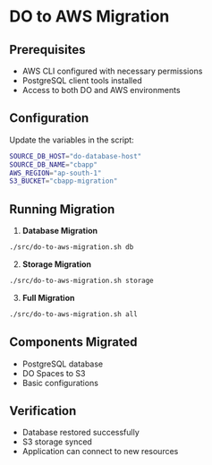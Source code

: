 # DO to AWS Migration

## Prerequisites
- AWS CLI configured with necessary permissions
- PostgreSQL client tools installed
- Access to both DO and AWS environments

## Configuration
Update the variables in the script:
```bash
SOURCE_DB_HOST="do-database-host"
SOURCE_DB_NAME="cbapp"
AWS_REGION="ap-south-1"
S3_BUCKET="cbapp-migration"
```

## Running Migration

1. **Database Migration**
```bash
./src/do-to-aws-migration.sh db
```

2. **Storage Migration**
```bash
./src/do-to-aws-migration.sh storage
```

3. **Full Migration**
```bash
./src/do-to-aws-migration.sh all
```

## Components Migrated
- PostgreSQL database
- DO Spaces to S3
- Basic configurations

## Verification
- Database restored successfully
- S3 storage synced
- Application can connect to new resources
